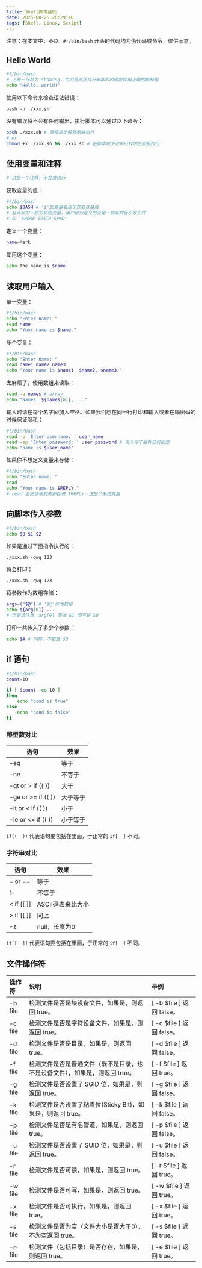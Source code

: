 ```yaml
---
title: Shell脚本基础
date: 2025-08-25 20:29:40
tags: [Shell, Linux, Script]
---
```


注意：在本文中，不以 ` #!/bin/bash` 开头的代码均为伪代码或命令，仅供示意。

## Hello World

```bash
#!/bin/bash
# 上面一行称为 shabang，为的是直接执行脚本的时候能使用正确的解释器
echo "Hello, world!"
```

使用以下命令来检查语法错误：

```shell
bash -n ./xxx.sh
```

没有错误将不会有任何输出，执行脚本可以通过以下命令：

```bash
bash ./xxx.sh # 直接指定解释器来执行
# or
chmod +x ./xxx.sh && ./xxx.sh # 把脚本赋予可执行权限后直接执行
```



## 使用变量和注释

```bash
# 这是一个注释，不会被执行
```

获取变量的值：

```bash
#!/bin/bash
echo $BASH # '$'加变量名用于获取变量值
# 全大写的一般为系统变量，用户自行定义的变量一般写成全小写形式
# 如 '$HOME $PATH $PWD'
```

定义一个变量：

```bash
name=Mark
```

使用这个变量：

```bash
echo The name is $name
```

## 读取用户输入

单一变量：

```bash
#!/bin/bash
echo "Enter name: "
read name
echo "Your name is $name."
```

多个变量：

```bash
#!/bin/bash
echo "Enter name: "
read name1 name2 name3
echo "Your name is $name1, $name2, $name3."
```

太麻烦了，使用数组来读取：

```bash
read -a names # array
echo "Names: ${names[0]}, ..."
```

输入时请在每个名字间加入空格。如果我们想在同一行打印和输入或者在输密码的时候保证隐私：

```bash
#!/bin/bash
read -p 'Enter username: ' user_name
read -sp 'Enter password: ' user_password # 输入将不会有任何回显
echo "name is $user_name"
```

如果你不想定义变量来存储：

```bash
#!/bin/bash
echo "Enter name: "
read
echo "Your name is $REPLY."
# read 会把读取到的都存进 $REPLY，这是个系统变量
```

## 向脚本传入参数

```bash
#!/bin/bash
echo $0 $1 $2
```

如果是通过下面指令执行的：

```shell
./xxx.sh -qwq 123
```

将会打印：

```
./xxx.sh -qwq 123
```

将参数作为数组存储：

```bash
args=("$@") # '$@'作为数组
echo ${arg[0]} ...
# 但是请注意，arg[0] 等效 $1 而不是 $0
```

打印一共传入了多少个参数：

```bash
echo $# # 同样，不包括 $0
```

## if 语句

```bash
#!/bin/bash
count=10

if [ $count -eq 10 ]
then
	echo "cond is true"
else
	echo "cond is false"
fi
```

### 整型数对比

| 语句                | 效果     |
| ------------------- | -------- |
| -eq                 | 等于     |
| -ne                 | 不等于   |
| -gt or > if ((  ))  | 大于     |
| -ge or >= if ((  )) | 大于等于 |
| -lt or < if ((  ))  | 小于     |
| -le or <= if ((  )) | 小于等于 |

`if((  ))` 代表语句要包括在里面，于正常的 `if[  ]` 不同。

### 字符串对比

| 语句        | 效果              |
| ----------- | ----------------- |
| = or ==     | 等于              |
| !=          | 不等于            |
| < if [[  ]] | ASCII码表来比大小 |
| > if [[  ]] | 同上              |
| -z          | null，长度为0     |

`if[[  ]]` 代表语句要包括在里面，于正常的 `if[  ]` 不同。

## 文件操作符

| 操作符  | 说明                                                         | 举例                      |
| :------ | :----------------------------------------------------------- | :------------------------ |
| -b file | 检测文件是否是块设备文件，如果是，则返回 true。              | [ -b $file ] 返回 false。 |
| -c file | 检测文件是否是字符设备文件，如果是，则返回 true。            | [ -c $file ] 返回 false。 |
| -d file | 检测文件是否是目录，如果是，则返回 true。                    | [ -d $file ] 返回 false。 |
| -f file | 检测文件是否是普通文件（既不是目录，也不是设备文件），如果是，则返回 true。 | [ -f $file ] 返回 true。  |
| -g file | 检测文件是否设置了 SGID 位，如果是，则返回 true。            | [ -g $file ] 返回 false。 |
| -k file | 检测文件是否设置了粘着位(Sticky Bit)，如果是，则返回 true。  | [ -k $file ] 返回 false。 |
| -p file | 检测文件是否是有名管道，如果是，则返回 true。                | [ -p $file ] 返回 false。 |
| -u file | 检测文件是否设置了 SUID 位，如果是，则返回 true。            | [ -u $file ] 返回 false。 |
| -r file | 检测文件是否可读，如果是，则返回 true。                      | [ -r $file ] 返回 true。  |
| -w file | 检测文件是否可写，如果是，则返回 true。                      | [ -w $file ] 返回 true。  |
| -x file | 检测文件是否可执行，如果是，则返回 true。                    | [ -x $file ] 返回 true。  |
| -s file | 检测文件是否为空（文件大小是否大于0），不为空返回 true。     | [ -s $file ] 返回 true。  |
| -e file | 检测文件（包括目录）是否存在，如果是，则返回 true。          | [ -e $file ] 返回 true。  |
